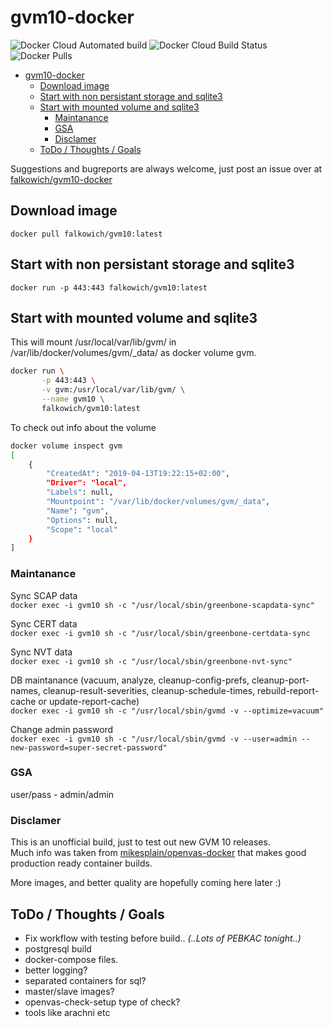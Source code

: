 # gvm10-docker

![Docker Cloud Automated build](https://img.shields.io/docker/cloud/automated/falkowich/gvm10.svg?style=plastic) ![Docker Cloud Build Status](https://img.shields.io/docker/cloud/build/falkowich/gvm10.svg?style=plastic)  ![Docker Pulls](https://img.shields.io/docker/pulls/falkowich/gvm10.svg?style=plastic)

- [gvm10-docker](#gvm10-docker)
  - [Download image](#download-image)
  - [Start with non persistant storage and sqlite3](#start-with-non-persistant-storage-and-sqlite3)
  - [Start with mounted volume and sqlite3](#start-with-mounted-volume-and-sqlite3)
    - [Maintanance](#maintanance)
    - [GSA](#gsa)
    - [Disclamer](#disclamer)
  - [ToDo / Thoughts / Goals](#todo--thoughts--goals)

Suggestions and bugreports are always welcome, just post an issue over at [falkowich/gvm10-docker](https://github.com/falkowich/gvm10-docker)

## Download image

```docker pull falkowich/gvm10:latest```  

## Start with non persistant storage and sqlite3

```docker run -p 443:443 falkowich/gvm10:latest```

## Start with mounted volume and sqlite3

This will mount /usr/local/var/lib/gvm/ in /var/lib/docker/volumes/gvm/_data/ as docker volume gvm.

```bash
docker run \
       -p 443:443 \
       -v gvm:/usr/local/var/lib/gvm/ \
       --name gvm10 \
       falkowich/gvm10:latest
```

To check out info about the volume

```bash
docker volume inspect gvm
[
    {
        "CreatedAt": "2019-04-13T19:22:15+02:00",
        "Driver": "local",
        "Labels": null,
        "Mountpoint": "/var/lib/docker/volumes/gvm/_data",
        "Name": "gvm",
        "Options": null,
        "Scope": "local"
    }
]
```

### Maintanance

Sync SCAP data  
```docker exec -i gvm10 sh -c "/usr/local/sbin/greenbone-scapdata-sync"```

Sync CERT data  
```docker exec -i gvm10 sh -c "/usr/local/sbin/greenbone-certdata-sync```

Sync NVT data  
```docker exec -i gvm10 sh -c "/usr/local/sbin/greenbone-nvt-sync"```

DB maintanance (vacuum, analyze, cleanup-config-prefs, cleanup-port-names, cleanup-result-severities, cleanup-schedule-times, rebuild-report-cache or update-report-cache)  
```docker exec -i gvm10 sh -c "/usr/local/sbin/gvmd -v --optimize=vacuum"```

Change admin password  
```docker exec -i gvm10 sh -c "/usr/local/sbin/gvmd -v --user=admin --new-password=super-secret-password"```

### GSA

user/pass - admin/admin

### Disclamer

This is an unofficial build, just to test out new GVM 10 releases.  
Much info was taken from [mikesplain/openvas-docker](https://github.com/mikesplain/openvas-docker) that makes good production ready container builds.

More images, and better quality are hopefully coming here later :)

## ToDo / Thoughts / Goals

- Fix workflow with testing before build.. _(..Lots of PEBKAC tonight..)_
- postgresql build
- docker-compose files.
- better logging?
- separated containers for sql?
- master/slave images?
- openvas-check-setup type of check?
- tools like arachni etc
